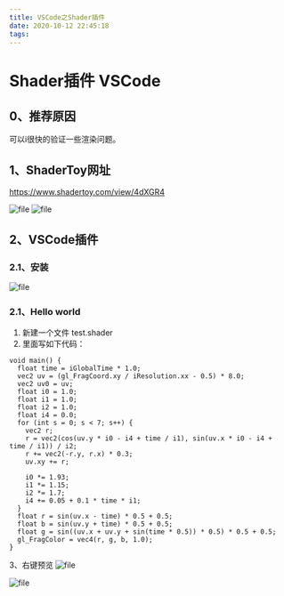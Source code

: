 ```yaml
---
title: VSCode之Shader插件
date: 2020-10-12 22:45:18
tags:
---
```

# Shader插件 VSCode
## 0、推荐原因
可以i很快的验证一些渲染问题。


## 1、ShaderToy网址
https://www.shadertoy.com/view/4dXGR4

![file](http://jeff.spring4all.com/FgYh43AWI02JWNJ-6SncSzGqwQ7T)
![file](http://jeff.spring4all.com/Fu-8G0vm381z1rX3KKfTicF3uxKj)

## 2、VSCode插件
### 2.1、安装
![file](http://jeff.spring4all.com/Fo_raOcAmtq67vB1yfVNn3r67Yrk)


### 2.1、Hello world
1. 新建一个文件 test.shader
2. 里面写如下代码：
```
void main() {
  float time = iGlobalTime * 1.0;
  vec2 uv = (gl_FragCoord.xy / iResolution.xx - 0.5) * 8.0;
  vec2 uv0 = uv;
  float i0 = 1.0;
  float i1 = 1.0;
  float i2 = 1.0;
  float i4 = 0.0;
  for (int s = 0; s < 7; s++) {
    vec2 r;
    r = vec2(cos(uv.y * i0 - i4 + time / i1), sin(uv.x * i0 - i4 + time / i1)) / i2;
    r += vec2(-r.y, r.x) * 0.3;
    uv.xy += r;
 
    i0 *= 1.93;
    i1 *= 1.15;
    i2 *= 1.7;
    i4 += 0.05 + 0.1 * time * i1;
  }
  float r = sin(uv.x - time) * 0.5 + 0.5;
  float b = sin(uv.y + time) * 0.5 + 0.5;
  float g = sin((uv.x + uv.y + sin(time * 0.5)) * 0.5) * 0.5 + 0.5;
  gl_FragColor = vec4(r, g, b, 1.0);
}
```

3、右键预览
![file](http://jeff.spring4all.com/Fg7ruQZf7AAH5BzZaHsOhmvgImWH)

![file](http://jeff.spring4all.com/FoV0q3WutAoDXhWmQSF7K-B9v71Z)
